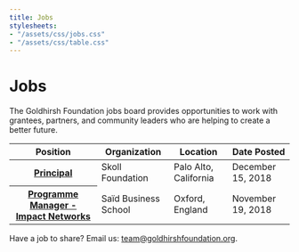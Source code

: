 ```yaml
---
title: Jobs
stylesheets:
- "/assets/css/jobs.css"
- "/assets/css/table.css"
---
```


Jobs
===========

The Goldhirsh Foundation jobs board provides opportunities to work with grantees, partners, and community leaders who are helping to create a better future.



<table>
<thead>
<tr>
  <th scope="col">Position</th>
  <th scope="col">Organization</th>
  <th scope="col">Location</th>
  <th scope="col">Date Posted</th>
</tr>
</thead>
<tbody>
  
  <tr>
  <th scope="row"><a href="http://skoll.org/job/principal-skoll-foundation/?utm_source=Skoll+Email+List&utm_campaign=7bc4405b8a-EMAIL_CAMPAIGN_2018_09_05_06_10_COPY_01&utm_medium=email&utm_term=0_934f830608-7bc4405b8a-118780021">Principal</a></th>
  <td>Skoll Foundation</td>
  <td>Palo Alto, California</td>
  <td>December 15, 2018</td>
</tr>

<tr>
  <th scope="row"><a href="https://www.sbs.ox.ac.uk/about-us/work-us/programme-manager-impact-networks?utm_source=Skoll+Email+List&utm_campaign=7bc4405b8a-EMAIL_CAMPAIGN_2018_09_05_06_10_COPY_01&utm_medium=email&utm_term=0_934f830608-7bc4405b8a-118780021">Programme Manager - Impact Networks</a></th>
  <td>Saïd Business School</td>
  <td>Oxford, England</td>
  <td>November 19, 2018</td>
</tr>



</tbody>
</table>



Have a job to share? Email us: [team@goldhirshfoundation.org](mailto:team@goldhirshfoundation.org).


